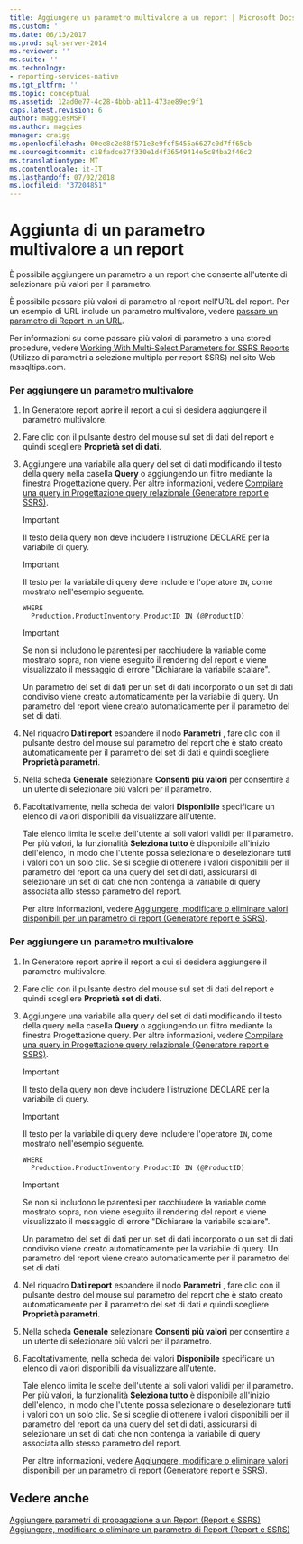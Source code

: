 ```yaml
---
title: Aggiungere un parametro multivalore a un report | Microsoft Docs
ms.custom: ''
ms.date: 06/13/2017
ms.prod: sql-server-2014
ms.reviewer: ''
ms.suite: ''
ms.technology:
- reporting-services-native
ms.tgt_pltfrm: ''
ms.topic: conceptual
ms.assetid: 12ad0e77-4c28-4bbb-ab11-473ae89ec9f1
caps.latest.revision: 6
author: maggiesMSFT
ms.author: maggies
manager: craigg
ms.openlocfilehash: 00ee8c2e88f571e3e9fcf5455a6627c0d7ff65cb
ms.sourcegitcommit: c18fadce27f330e1d4f36549414e5c84ba2f46c2
ms.translationtype: MT
ms.contentlocale: it-IT
ms.lasthandoff: 07/02/2018
ms.locfileid: "37204851"
---
```

# <a name="add-a-multi-value-parameter-to-a-report"></a>Aggiunta di un parametro multivalore a un report
  È possibile aggiungere un parametro a un report che consente all'utente di selezionare più valori per il parametro.  
  
 È possibile passare più valori di parametro al report nell'URL del report. Per un esempio di URL include un parametro multivalore, vedere [passare un parametro di Report in un URL](../pass-a-report-parameter-within-a-url.md).  
  
 Per informazioni su come passare più valori di parametro a una stored procedure, vedere [Working With Multi-Select Parameters for SSRS Reports](http://go.microsoft.com/fwlink/?LinkId=321529) (Utilizzo di parametri a selezione multipla per report SSRS) nel sito Web mssqltips.com.  
  
### <a name="to-add-a-multi-value-parameter"></a>Per aggiungere un parametro multivalore  
  
1.  In Generatore report aprire il report a cui si desidera aggiungere il parametro multivalore.  
  
2.  Fare clic con il pulsante destro del mouse sul set di dati del report e quindi scegliere **Proprietà set di dati**.  
  
3.  Aggiungere una variabile alla query del set di dati modificando il testo della query nella casella **Query** o aggiungendo un filtro mediante la finestra Progettazione query. Per altre informazioni, vedere [Compilare una query in Progettazione query relazionale &#40;Generatore report e SSRS&#41;](../report-data/build-a-query-in-the-relational-query-designer-report-builder-and-ssrs.md).  
  
    > [!IMPORTANT]  
    >  Il testo della query non deve includere l'istruzione DECLARE per la variabile di query.  
  
    > [!IMPORTANT]  
    >  Il testo per la variabile di query deve includere l'operatore `IN`, come mostrato nell'esempio seguente.  
  
    ```  
    WHERE  
      Production.ProductInventory.ProductID IN (@ProductID)  
    ```  
  
    > [!IMPORTANT]  
    >  Se non si includono le parentesi per racchiudere la variable come mostrato sopra, non viene eseguito il rendering del report e viene visualizzato il messaggio di errore "Dichiarare la variabile scalare".  
  
     Un parametro del set di dati per un set di dati incorporato o un set di dati condiviso viene creato automaticamente per la variabile di query. Un parametro del report viene creato automaticamente per il parametro del set di dati.  
  
4.  Nel riquadro **Dati report** espandere il nodo **Parametri** , fare clic con il pulsante destro del mouse sul parametro del report che è stato creato automaticamente per il parametro del set di dati e quindi scegliere **Proprietà parametri**.  
  
5.  Nella scheda **Generale** selezionare **Consenti più valori** per consentire a un utente di selezionare più valori per il parametro.  
  
6.  Facoltativamente, nella scheda dei valori **Disponibile** specificare un elenco di valori disponibili da visualizzare all'utente.  
  
     Tale elenco limita le scelte dell'utente ai soli valori validi per il parametro. Per più valori, la funzionalità **Seleziona tutto** è disponibile all'inizio dell'elenco, in modo che l'utente possa selezionare o deselezionare tutti i valori con un solo clic. Se si sceglie di ottenere i valori disponibili per il parametro del report da una query del set di dati, assicurarsi di selezionare un set di dati che non contenga la variabile di query associata allo stesso parametro del report.  
  
     Per altre informazioni, vedere [Aggiungere, modificare o eliminare valori disponibili per un parametro di report &#40;Generatore report e SSRS&#41;](add-change-or-delete-available-values-for-a-report-parameter.md).  
  
### <a name="to-add-a-multi-value-parameter"></a>Per aggiungere un parametro multivalore  
  
1.  In Generatore report aprire il report a cui si desidera aggiungere il parametro multivalore.  
  
2.  Fare clic con il pulsante destro del mouse sul set di dati del report e quindi scegliere **Proprietà set di dati**.  
  
3.  Aggiungere una variabile alla query del set di dati modificando il testo della query nella casella **Query** o aggiungendo un filtro mediante la finestra Progettazione query. Per altre informazioni, vedere [Compilare una query in Progettazione query relazionale &#40;Generatore report e SSRS&#41;](../report-data/build-a-query-in-the-relational-query-designer-report-builder-and-ssrs.md).  
  
    > [!IMPORTANT]  
    >  Il testo della query non deve includere l'istruzione DECLARE per la variabile di query.  
  
    > [!IMPORTANT]  
    >  Il testo per la variabile di query deve includere l'operatore `IN`, come mostrato nell'esempio seguente.  
  
    ```  
    WHERE  
      Production.ProductInventory.ProductID IN (@ProductID)  
    ```  
  
    > [!IMPORTANT]  
    >  Se non si includono le parentesi per racchiudere la variable come mostrato sopra, non viene eseguito il rendering del report e viene visualizzato il messaggio di errore "Dichiarare la variabile scalare".  
  
     Un parametro del set di dati per un set di dati incorporato o un set di dati condiviso viene creato automaticamente per la variabile di query. Un parametro del report viene creato automaticamente per il parametro del set di dati.  
  
4.  Nel riquadro **Dati report** espandere il nodo **Parametri** , fare clic con il pulsante destro del mouse sul parametro del report che è stato creato automaticamente per il parametro del set di dati e quindi scegliere **Proprietà parametri**.  
  
5.  Nella scheda **Generale** selezionare **Consenti più valori** per consentire a un utente di selezionare più valori per il parametro.  
  
6.  Facoltativamente, nella scheda dei valori **Disponibile** specificare un elenco di valori disponibili da visualizzare all'utente.  
  
     Tale elenco limita le scelte dell'utente ai soli valori validi per il parametro. Per più valori, la funzionalità **Seleziona tutto** è disponibile all'inizio dell'elenco, in modo che l'utente possa selezionare o deselezionare tutti i valori con un solo clic. Se si sceglie di ottenere i valori disponibili per il parametro del report da una query del set di dati, assicurarsi di selezionare un set di dati che non contenga la variabile di query associata allo stesso parametro del report.  
  
     Per altre informazioni, vedere [Aggiungere, modificare o eliminare valori disponibili per un parametro di report &#40;Generatore report e SSRS&#41;](add-change-or-delete-available-values-for-a-report-parameter.md).  
  
## <a name="see-also"></a>Vedere anche  
 [Aggiungere parametri di propagazione a un Report &#40;Report e SSRS&#41;](add-cascading-parameters-to-a-report-report-builder-and-ssrs.md)   
 [Aggiungere, modificare o eliminare un parametro di Report &#40;Report e SSRS&#41;](add-change-or-delete-a-report-parameter-report-builder-and-ssrs.md)  
  
  
